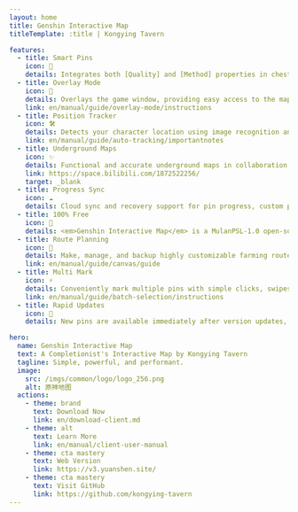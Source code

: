 ```yaml
---
layout: home
title: Genshin Interactive Map
titleTemplate: :title | Kongying Tavern

features:
  - title: Smart Pins
    icon: 🦾
    details: Integrates both [Quality] and [Method] properties in chest pins, allowing regional duplicate-free filtering with method illustrations when using either filter.
  - title: Overlay Mode
    icon: 🎪
    details: Overlays the game window, providing easy access to the map on one display.
    link: en/manual/guide/overlay-mode/instructions
  - title: Position Tracker
    icon: 🛠
    details: Detects your character location using image recognition and displays a simultaneous player indicator on the <b>map client</b>.
    link: en/manual/guide/auto-tracking/importantnotes
  - title: Underground Maps
    icon: ✨
    details: Functional and accurate underground maps in collaboration with [Teyvat Map Institute] featuring levels and cave entries.
    link: https://space.bilibili.com/1872522256/
    target: _blank
  - title: Progress Sync
    icon: ☁️
    details: Cloud sync and recovery support for pin progress, custom paths, etc.
  - title: 100% Free
    icon: 🎉
    details: <em>Genshin Interactive Map</em> is a MulanPSL-1.0 open-source project, it is also AD-free.
  - title: Route Planning
    icon: 🚩
    details: Make, manage, and backup highly customizable farming routes with [Canvas].
    link: en/manual/guide/canvas/guide
  - title: Multi Mark
    icon: ⚡
    details: Conveniently mark multiple pins with simple clicks, swipes and box selection.
    link: en/manual/guide/batch-selection/instructions
  - title: Rapid Updates
    icon: 🚀
    details: New pins are available immediately after version updates, get 100% exploration day 1 with ease!

hero:
  name: Genshin Interactive Map
  text: A Completionist's Interactive Map by Kongying Tavern
  tagline: Simple, powerful, and performant.
  image:
    src: /imgs/common/logo/logo_256.png
    alt: 原神地图
  actions:
    - theme: brand
      text: Download Now
      link: en/download-client.md
    - theme: alt
      text: Learn More
      link: en/manual/client-user-manual
    - theme: cta mastery
      text: Web Version
      link: https://v3.yuanshen.site/
    - theme: cta mastery
      text: Visit GitHub
      link: https://github.com/kongying-tavern
---
```

